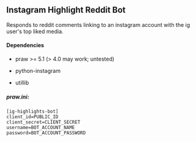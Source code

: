 ## Instagram Highlight Reddit Bot

Responds to reddit comments linking to an instagram account with the ig
user's top liked media.

#### Dependencies

- praw >= 5.1 (> 4.0 may work; untested)

- python-instagram

- utillib

##### praw.ini:

    [ig-highlights-bot]
    client_id=PUBLIC_ID
    client_secret=CLIENT_SECRET
    username=BOT_ACCOUNT_NAME
    password=BOT_ACCOUNT_PASSWORD

